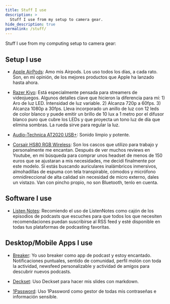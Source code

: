 ```yaml
---
title: Stuff I use
description: >
  Stuff I use from my setup to camera gear.
hide_description: true
permalink: /stuff/
---
```


Stuff I use from my computing setup to camera gear:

## Setup I use

* [Apple AirPods](https://www.apple.com/airpods/): Amo mis Airpods. Los uso todos los días, a cada rato. Son, en mi opinión, de los mejores productos que Apple ha lanzado hasta ahora.

* [Razer Kiyo](https://www2.razer.com/es-es/gaming-broadcaster/razer-kiyo): Está especialmente pensada para streamers de videojuegos. Algunos detalles clave que hicieron la diferencia para mí: 1) Aro de luz LED. Intensidad de luz variable. 2) Alcanza 720p a 60fps. 3) Alcanza 1080p a 30fps. Lleva incorporado un anillo de luz con 12 leds de color blanco y puede emitir un brillo de 10 lux a 1 metro por el difusor blanco puro que cubre los LEDs y que proyecta un tono luz de día que elimina sombras. La rueda sirve para regular la luz.

* [Audio-Technica AT2020 USB+](https://www.thomann.de/es/audio_technica_at2020_usb.htm): Sonido limpio y potente.

* [Corsair HS80 RGB Wireless](https://www.thomann.de/es/audio_technica_at2020_usb.htm): Son los cascos que utilizo para trabajo y personalmente me encantan. Después de ver muchos reviews en Youtube, en mi búsqueda para comprar unos headset de menos de 150 euros que se ajustaran a mis necesidades, me decidí finalmente por este modelo. Si estás buscando auriculares inalámbricos inmersivos, almohadillas de espuma con tela transpirable, cómodos y micrófono omnidireccional de alta calidad sin necesidad de micro externo, dales un vistazo. Van con pincho propio, no son Bluetooth, tenlo en cuenta.

## Software I use

* [Listen Notes](https://www.listennotes.com/): Recomiendo el uso de ListenNotes como cajón de los episodios de podcasts que escuches para que todos los que necesiten recomendaciones puedan suscribirse al RSS feed y esté disponible en todas tus plataformas de podcasting favoritas.

## Desktop/Mobile Apps I use

* [Breaker](https://www.breaker.audio/): Yo uso breaker como app de podcast y estoy encantado. Notificaciones puntuales, sentido de comunidad, perfil molón con toda la actividad, newsfeed personalizable y actividad de amigos para descubrir nuevos podcasts.

* [Deckset](https://www.deckset.com/): Uso Deckset para hacer mis slides con markdown.

* [1Password](https://1password.com/): Uso 1Password como gestor de todas mis contraseñas e información sensible.
